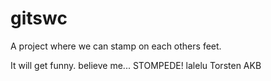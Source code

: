 # gitswc
A project where we can stamp on each others feet.

It will get funny. believe me...
STOMPEDE! lalelu
Torsten AKB
